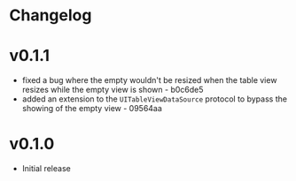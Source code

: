 # Changelog

# v0.1.1
- fixed a bug where the empty wouldn't be resized when the table view resizes while the empty view is shown - b0c6de5
- added an extension to the `UITableViewDataSource` protocol to bypass the showing of the empty view - 09564aa

# v0.1.0

- Initial release
